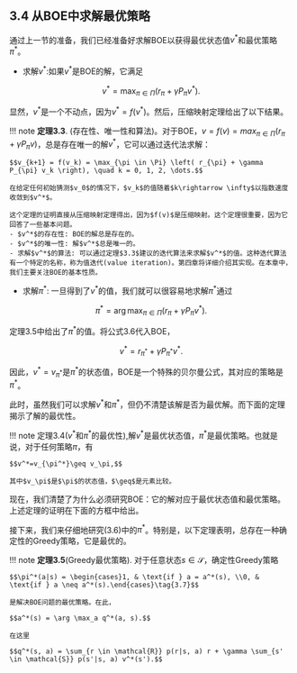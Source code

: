 ## 3.4 从BOE中求解最优策略

通过上一节的准备，我们已经准备好求解BOE以获得最优状态值$v^*$和最优策略$\pi^*$。

- 求解$v^*$:如果$v^*$是BOE的解，它满足

$$v^* = \max_{\pi \in \Pi} \left( r_{\pi} + \gamma P_{\pi} v^* \right).
$$

显然，$v^*$是一个不动点，因为$v^*=f(v^*)$。然后，压缩映射定理给出了以下结果。

!!! note 
    **定理3.3**. (存在性、唯一性和算法)。对于BOE，$v = f(v)= max_{\pi \in \Pi}(r_\pi + \gamma P_\pi v)$，总是存在唯一的解$v^*$，它可以通过迭代法求解：
    
    $$v_{k+1} = f(v_k) = \max_{\pi \in \Pi} \left( r_{\pi} + \gamma P_{\pi} v_k \right), \quad k = 0, 1, 2, \dots.$$
    
    在给定任何初始猜测$v_0$的情况下，$v_k$的值随着$k\rightarrow \infty$以指数速度收敛到$v^*$。
    
    这个定理的证明直接从压缩映射定理得出，因为$f(v)$是压缩映射。这个定理很重要，因为它回答了一些基本问题。
    - $v^*$的存在性: BOE的解总是存在的。
    - $v^*$的唯一性: 解$v^*$总是唯一的。
    - 求解$v^*$的算法: 可以通过定理$3.3$建议的迭代算法来求解$v^*$的值。这种迭代算法有一个特定的名称，称为值迭代(value iteration)。第四章将详细介绍其实现。在本章中，我们主要关注BOE的基本性质。
- 求解$\pi^*$: 一旦得到了$v^*$的值，我们就可以很容易地求解$\pi^*$通过

$$\pi^* = \arg \max_{\pi \in \Pi} \left( r_{\pi} + \gamma P_{\pi} v^* \right).$$

定理$3.5$中给出了$\pi^*$的值。将公式$3.6$代入BOE，

$$v^* = r_{\pi^*} + \gamma P_{\pi^*} v^*.$$

因此，$v^*=v_{\pi^*}$是$\pi^*$的状态值，BOE是一个特殊的贝尔曼公式，其对应的策略是$\pi^*$。

此时，虽然我们可以求解$v^*$和$\pi^*$，但仍不清楚该解是否为最优解。而下面的定理揭示了解的最优性。

!!! note
    定理$3.4$($v^*$和$\pi^*$的最优性),解$v^*$是最优状态值，$\pi^*$是最优策略。也就是说，对于任何策略$\pi$，有

    $$v^*=v_{\pi^*}\geq v_\pi,$$

    其中$v_\pi$是$\pi$的状态值，$\geq$是元素比较。

现在，我们清楚了为什么必须研究BOE：它的解对应于最优状态值和最优策略。上述定理的证明在下面的方框中给出。

接下来，我们来仔细地研究$(3.6)$中的$\pi^*$。特别是，以下定理表明，总存在一种确定性的Greedy策略，它是最优的。

!!! note
    **定理3.5**(Greedy最优策略). 对于任意状态$s\in \mathcal{S}$，确定性Greedy策略

    $$\pi^*(a|s) = \begin{cases}1, & \text{if } a = a^*(s), \\0, & \text{if } a \neq a^*(s).\end{cases}\tag{3.7}$$

    是解决BOE问题的最优策略。在此，

    $$a^*(s) = \arg \max_a q^*(a, s).$$

    在这里

    $$q^*(s, a) = \sum_{r \in \mathcal{R}} p(r|s, a) r + \gamma \sum_{s' \in \mathcal{S}} p(s'|s, a) v^*(s').$$